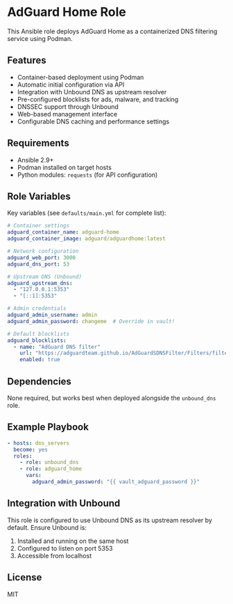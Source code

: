 # AdGuard Home Role

This Ansible role deploys AdGuard Home as a containerized DNS filtering service using Podman.

## Features

- Container-based deployment using Podman
- Automatic initial configuration via API
- Integration with Unbound DNS as upstream resolver
- Pre-configured blocklists for ads, malware, and tracking
- DNSSEC support through Unbound
- Web-based management interface
- Configurable DNS caching and performance settings

## Requirements

- Ansible 2.9+
- Podman installed on target hosts
- Python modules: `requests` (for API configuration)

## Role Variables

Key variables (see `defaults/main.yml` for complete list):

```yaml
# Container settings
adguard_container_name: adguard-home
adguard_container_image: adguard/adguardhome:latest

# Network configuration
adguard_web_port: 3000
adguard_dns_port: 53

# Upstream DNS (Unbound)
adguard_upstream_dns:
  - "127.0.0.1:5353"
  - "[::1]:5353"

# Admin credentials
adguard_admin_username: admin
adguard_admin_password: changeme  # Override in vault!

# Default blocklists
adguard_blocklists:
  - name: "AdGuard DNS filter"
    url: "https://adguardteam.github.io/AdGuardSDNSFilter/Filters/filter.txt"
    enabled: true
```

## Dependencies

None required, but works best when deployed alongside the `unbound_dns` role.

## Example Playbook

```yaml
- hosts: dns_servers
  become: yes
  roles:
    - role: unbound_dns
    - role: adguard_home
      vars:
        adguard_admin_password: "{{ vault_adguard_password }}"
```

## Integration with Unbound

This role is configured to use Unbound DNS as its upstream resolver by default. Ensure Unbound is:
1. Installed and running on the same host
2. Configured to listen on port 5353
3. Accessible from localhost

## License

MIT